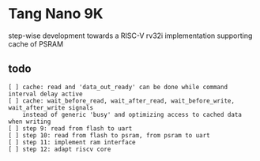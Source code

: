 # Tang Nano 9K

step-wise development towards a RISC-V rv32i implementation supporting cache of PSRAM

## todo
```
[ ] cache: read and 'data_out_ready' can be done while command interval delay active
[ ] cache: wait_before_read, wait_after_read, wait_before_write, wait_after_write signals
    instead of generic 'busy' and optimizing access to cached data when writing
[ ] step 9: read from flash to uart
[ ] step 10: read from flash to psram, from psram to uart
[ ] step 11: implement ram interface
[ ] step 12: adapt riscv core
```